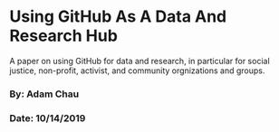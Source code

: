 # Using GitHub As A Data And Research Hub
A paper on using GitHub for data and research, in particular for social justice, non-profit, activist, and community orgnizations and groups.

### By: Adam Chau
### Date: 10/14/2019
